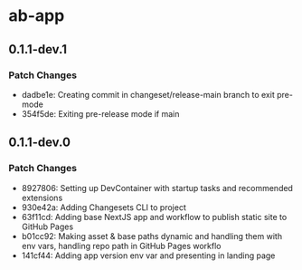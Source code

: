 # ab-app

## 0.1.1-dev.1

### Patch Changes

- dadbe1e: Creating commit in changeset/release-main branch to exit pre-mode
- 354f5de: Exiting pre-release mode if main

## 0.1.1-dev.0

### Patch Changes

- 8927806: Setting up DevContainer with startup tasks and recommended extensions
- 930e42a: Adding Changesets CLI to project
- 63f11cd: Adding base NextJS app and workflow to publish static site to GitHub Pages
- b01cc92: Making asset & base paths dynamic and handling them with env vars, handling repo path in GitHub Pages workflo
- 141cf44: Adding app version env var and presenting in landing page
